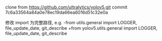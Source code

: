 clone from https://github.com/ultralytics/yolov5.git
  commit 7c6a33564a84a0e78ec19da66ea6016d51c32e0a

修改 import 为完整路径, e.g.
  -from utils.general import LOGGER, file_update_date, git_describe
  +from yolov5.utils.general import LOGGER, file_update_date, git_describe

